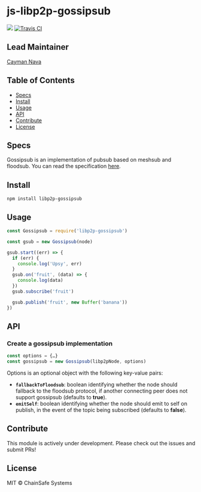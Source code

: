 js-libp2p-gossipsub
==================

[![](https://img.shields.io/badge/made%20by-ChainSafe-blue.svg?style=flat-square)](https://chainsafe.io/)
[![Travis CI](https://flat.badgen.net/travis/ipfs/aegir)](https://travis-ci.com/ipfs/aegir)

## Lead Maintainer

[Cayman Nava](https://github.com/wemeetagain)

## Table of Contents

* [Specs](#specs)
* [Install](#Install)
* [Usage](#Usage)
* [API](#API)
* [Contribute](#Contribute)
* [License](#License)

## Specs
Gossipsub is an implementation of pubsub based on meshsub and floodsub. You can read the specification [here](https://github.com/libp2p/specs/tree/master/pubsub/gossipsub).

## Install

`npm install libp2p-gossipsub`

## Usage

```javascript
const Gossipsub = require('libp2p-gossipsub')

const gsub = new Gossipsub(node)

gsub.start((err) => {
  if (err) {
    console.log('Upsy', err)
  }
  gsub.on('fruit', (data) => {
    console.log(data)
  })
  gsub.subscribe('fruit')

  gsub.publish('fruit', new Buffer('banana'))
})

```

## API

### Create a gossipsub implementation

```js
const options = {…}
const gossipsub = new Gossipsub(libp2pNode, options)
```

Options is an optional object with the following key-value pairs:

* **`fallbackToFloodsub`**: boolean identifying whether the node should fallback to the floodsub protocol, if another connecting peer does not support gossipsub (defaults to **true**).
* **`emitSelf`**: boolean identifying whether the node should emit to self on publish, in the event of the topic being subscribed (defaults to **false**).

## Contribute

This module is actively under development. Please check out the issues and submit PRs!

## License

MIT © ChainSafe Systems
